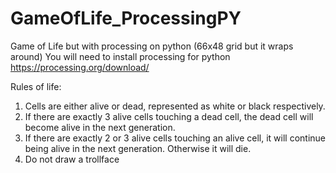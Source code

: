 # GameOfLife_ProcessingPY
Game of Life but with processing on python (66x48 grid but it wraps around)
You will need to install processing for python
https://processing.org/download/

Rules of life:
1. Cells are either alive or dead, represented as white or black respectively.
2. If there are exactly 3 alive cells touching a dead cell, the dead cell will become alive in the next generation.
3. If there are exactly 2 or 3 alive cells touching an alive cell, it will continue being alive in the next generation. Otherwise it will die.
4. Do not draw a trollface
